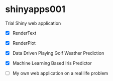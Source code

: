 # shinyapps001
Trial Shiny web application
- [x] RenderText
- [x] RenderPlot
- [x] Data Driven Playing Golf Weather Prediction
- [x] Machine Learning Based Iris Predictor
- [ ] My own web application on a real life problem



